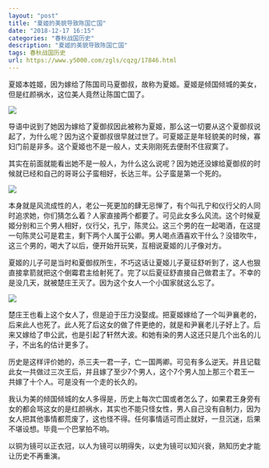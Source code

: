 ```yaml
---
layout: "post"
title: "夏姬的美貌导致陈国亡国"
date: "2018-12-17 16:15"
categories: "春秋战国历史"
description: "夏姬的美貌导致陈国亡国"
tags: 春秋战国历史
url: https://www.y5000.com/zgls/cqzg/17846.html
---
```






夏姬本姓姬，因为嫁给了陈国司马夏御叔，故称为夏姬。夏姬是倾国倾城的美女，但是红颜祸水，这位美人竟然让陈国亡国了。

![](https://img.y5000.com/uploads/allimg/170323/8-1F323161054Q8.jpg)

导语中说到了她因为嫁给了夏御叔因此被称为夏姬，那么这一切要从这个夏御叔说起了，为什么呢？因为这个夏御叔很早就过世了。可夏姬正是年轻貌美的时候，寡妇门前是非多。这个夏姬也不是一般人，丈夫刚刚死去便耐不住寂寞了。

其实在前面就能看出她不是一般人，为什么这么说呢？因为她还没嫁给夏御叔的时候就已经和自己的哥哥公子蛮相好，长达三年。公子蛮是第一个死的。

![](https://img.y5000.com/uploads/allimg/170323/8-1F3231610454b.jpg)

本身就是风流成性的人，老公一死更加的肆无忌惮了，有个叫孔宁和仪行父的人同时追求她，你们猜怎么着？人家直接两个都要了。可见此女多么风流。这个时候夏姬分别和三个男人相好，仪行父，孔宁，陈灵公。这三个男的在一起喝酒，在这提一句陈灵公可是君主，剩下两个人属于公卿。男人喝点酒喜欢干什么？没错吹牛，这三个男的，喝大了以后，便开始开玩笑，互相说夏姬的儿子像对方。

夏姬的儿子可是当时和夏御叔所生，不巧这话让夏姬儿子夏征舒听到了，这人也狠直接拿箭就把这个倒霉君主给射死了。完了以后夏征舒直接自己做君主了。不幸的是没几天，就被楚庄王灭了。因为这个女人一个小国家就这么忘了。

![](https://img.y5000.com/uploads/allimg/170323/8-1F323161035518.jpg)

楚庄王也看上这个女人了，但是迫于压力没娶成。把夏姬嫁给了一个叫尹襄老的，后来此人也死了。此人死了后这女的做了件更绝的，就是和尹襄老儿子好上了。后来又嫁给了申公武，也是引起了轩然大波。和她有染的男人这还只是几个出名的儿子，不出名的估计更多了。

历史是这样评价她的，杀三夫一君一子，亡一国两卿。可见有多么逆天。并且记载此女一共做过三次王后，并且嫁了至少7个男人，这个7个男人加上那三个君王一共嫁了十个人。可是没有一个走的长久的。

我认为美的倾国倾城的女人多得是，历史上每次亡国或者怎么了，如果君王身旁有女的都会骂这女的是红颜祸水，其实也不能只怪女性，男人自己没有自制力，因为女人把其他事情都荒废了，这也怪不得。任何事情适可而止就好，一旦沉迷，后果不堪设想。毕竟一个巴掌拍不响。

以铜为镜可以正衣冠，以人为镜可以明得失，以史为镜可以知兴衰，熟知历史才能让历史不再重演。
